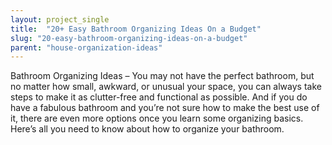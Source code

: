 ```yaml
---
layout: project_single
title:  "20+ Easy Bathroom Organizing Ideas On a Budget"
slug: "20-easy-bathroom-organizing-ideas-on-a-budget"
parent: "house-organization-ideas"
---
```

Bathroom Organizing Ideas – You may not have the perfect bathroom, but no matter how small, awkward, or unusual your space, you can always take steps to make it as clutter-free and functional as possible. And if you do have a fabulous bathroom and you’re not sure how to make the best use of it, there are even more options once you learn some organizing basics. Here’s all you need to know about how to organize your bathroom.